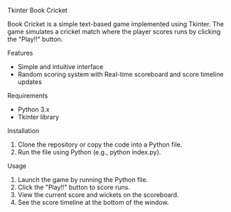 Tkinter Book Cricket

Book Cricket is a simple text-based game implemented using Tkinter.
The game simulates a cricket match where the player scores runs by clicking the "Play!!" button.

Features
- Simple and intuitive interface
- Random scoring system with Real-time scoreboard and score timeline updates

Requirements
- Python 3.x
- Tkinter library

Installation
1. Clone the repository or copy the code into a Python file.
2. Run the file using Python (e.g., python index.py).

Usage
1. Launch the game by running the Python file.
2. Click the "Play!!" button to score runs.
3. View the current score and wickets on the scoreboard.
4. See the score timeline at the bottom of the window.
